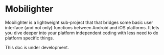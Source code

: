 # Mobilighter

Mobilighter is a lightweight sub-project that that bridges some basic user interface (and not only) functions between Android and iOS platforms. It lets you dive deeper into your platform independent coding with less need to do platform specific things.

This doc is under development.
